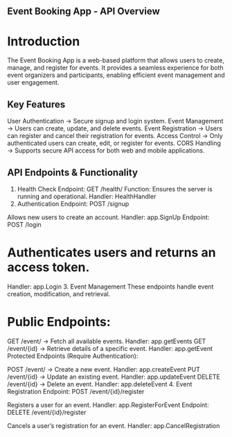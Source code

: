 ## Event Booking App - API Overview
# Introduction
The Event Booking App is a web-based platform that allows users to create, manage, and register for events. 
It provides a seamless experience for both event organizers and participants, enabling efficient event management and user engagement.

## Key Features
User Authentication → Secure signup and login system.
Event Management → Users can create, update, and delete events.
Event Registration → Users can register and cancel their registration for events.
Access Control → Only authenticated users can create, edit, or register for events.
CORS Handling → Supports secure API access for both web and mobile applications.

## API Endpoints & Functionality
1. Health Check
Endpoint: GET /health/
Function: Ensures the server is running and operational.
Handler: HealthHandler
2. Authentication
Endpoint: POST /signup

Allows new users to create an account.
Handler: app.SignUp
Endpoint: POST /login

# Authenticates users and returns an access token.
Handler: app.Login
3. Event Management
These endpoints handle event creation, modification, and retrieval.

# Public Endpoints:

GET /event/ → Fetch all available events. Handler: app.getEvents
GET /event/{id} → Retrieve details of a specific event. Handler: app.getEvent
Protected Endpoints (Require Authentication):

POST /event/ → Create a new event. Handler: app.createEvent
PUT /event/{id} → Update an existing event. Handler: app.updateEvent
DELETE /event/{id} → Delete an event. Handler: app.deleteEvent
4. Event Registration
Endpoint: POST /event/{id}/register

Registers a user for an event.
Handler: app.RegisterForEvent
Endpoint: DELETE /event/{id}/register

Cancels a user’s registration for an event.
Handler: app.CancelRegistration
